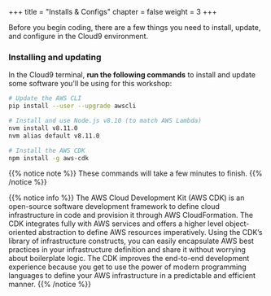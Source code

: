 +++
title = "Installs & Configs"
chapter = false
weight = 3
+++

Before you begin coding, there are a few things you need to install, update, and configure in the Cloud9 environment.

### Installing and updating

In the Cloud9 terminal, **run the following commands** to install and update some software you'll be using for this workshop:

```bash
# Update the AWS CLI
pip install --user --upgrade awscli

# Install and use Node.js v8.10 (to match AWS Lambda)
nvm install v8.11.0
nvm alias default v8.11.0

# Install the AWS CDK
npm install -g aws-cdk
```

{{% notice note %}}
These commands will take a few minutes to finish.
{{% /notice %}}



{{% notice info %}}
The AWS Cloud Development Kit (AWS CDK) is an open-source software development framework to define cloud infrastructure in code and provision it through AWS CloudFormation. The CDK integrates fully with AWS services and offers a higher level object-oriented abstraction to define AWS resources imperatively. Using the CDK’s library of infrastructure constructs, you can easily encapsulate AWS best practices in your infrastructure definition and share it without worrying about boilerplate logic. The CDK improves the end-to-end development experience because you get to use the power of modern programming languages to define your AWS infrastructure in a predictable and efficient manner.
{{% /notice %}}
